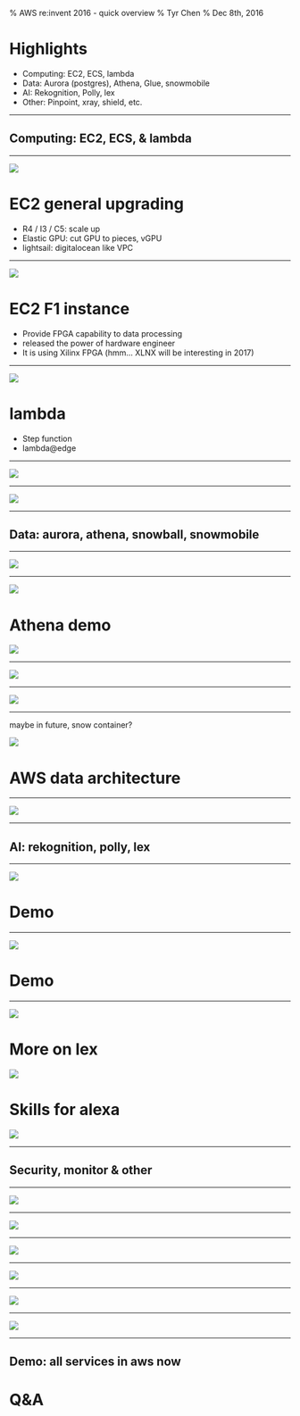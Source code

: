 % AWS re:invent 2016 - quick overview
% Tyr Chen
% Dec 8th, 2016

# Highlights

* Computing: EC2, ECS, lambda
* Data: Aurora (postgres), Athena, Glue, snowmobile
* AI: Rekognition, Polly, lex
* Other: Pinpoint, xray, shield, etc.

----

## Computing: EC2, ECS, & lambda

----

![](assets/images/reinvent2016/compute.JPG)

# EC2 general upgrading

* R4 / I3 / C5: scale up
* Elastic GPU: cut GPU to pieces, vGPU
* lightsail: digitalocean like VPC

----

![](assets/images/reinvent2016/ec2-family.JPG)

# EC2 F1 instance

* Provide FPGA capability to data processing
* released the power of hardware engineer
* It is using Xilinx FPGA (hmm... XLNX will be interesting in 2017)

----

![](assets/images/reinvent2016/f1.JPG)

# lambda

* Step function
* lambda@edge

----

![](assets/images/reinvent2016/aws_step_sync.JPG)

----

![](assets/images/reinvent2016/aws_step.JPG)

----

## Data: aurora, athena, snowball, snowmobile

----

![](assets/images/reinvent2016/aurora.JPG)

----

![](assets/images/reinvent2016/athena.JPG)

# Athena demo

![](assets/images/reinvent2016/athena1.png)

----

![](assets/images/reinvent2016/snowball2.jpg)

----

![](assets/images/reinvent2016/snowball3.jpg)

----

maybe in future, snow container?

![](assets/images/reinvent2016/snow-container.png)

# AWS data architecture

----

![](assets/images/reinvent2016/data_arch.JPG)

----

## AI: rekognition, polly, lex

----

![](assets/images/reinvent2016/rekognition.JPG)

# Demo

----

![](assets/images/reinvent2016/polly.JPG)

# Demo

----

![](assets/images/reinvent2016/lex.JPG)

# More on lex

![](assets/images/reinvent2016/alexa-flow.png)

# Skills for alexa

![](assets/images/reinvent2016/alexa-skill.png)


----

## Security, monitor & other

----

![](assets/images/reinvent2016/pinpoint1.JPG)

----

![](assets/images/reinvent2016/pinpoint.png)

----

![](assets/images/reinvent2016/code_build.JPG)

----

![](assets/images/reinvent2016/xray.JPG)

----

![](assets/images/reinvent2016/shield.JPG)

----

![](assets/images/reinvent2016/shield1.JPG)

----

## Demo: all services in aws now

# Q&A
